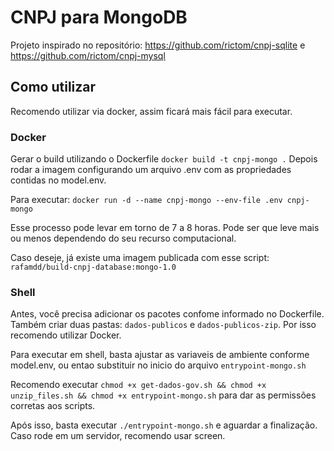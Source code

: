 # CNPJ para MongoDB

Projeto inspirado no repositório: https://github.com/rictom/cnpj-sqlite e https://github.com/rictom/cnpj-mysql

## Como utilizar

Recomendo utilizar via docker, assim ficará mais fácil para executar.

### Docker

Gerar o build utilizando o Dockerfile `docker build -t cnpj-mongo .`
Depois rodar a imagem configurando um arquivo .env com as propriedades contidas no model.env.

Para executar: `docker run -d --name cnpj-mongo --env-file .env cnpj-mongo`

Esse processo pode levar em torno de 7 a 8 horas. Pode ser que leve mais ou menos dependendo do seu recurso computacional.

Caso deseje, já existe uma imagem publicada com esse script: `rafamdd/build-cnpj-database:mongo-1.0`


### Shell

Antes, você precisa adicionar os pacotes confome informado no Dockerfile. Também criar duas pastas: `dados-publicos` e `dados-publicos-zip`. Por isso recomendo utilizar Docker.

Para executar em shell, basta ajustar as variaveis de ambiente conforme model.env, ou entao substituir no inicio do arquivo `entrypoint-mongo.sh`

Recomendo executar `chmod +x get-dados-gov.sh && chmod +x unzip_files.sh && chmod +x entrypoint-mongo.sh` para dar as permissões corretas aos scripts.

Após isso, basta executar `./entrypoint-mongo.sh` e aguardar a finalização. Caso rode em um servidor, recomendo usar screen.
